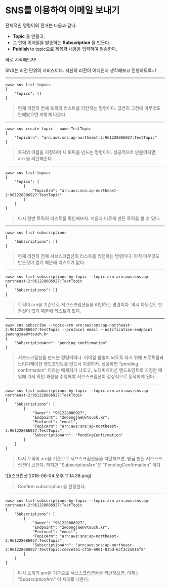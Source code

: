 # SNS를 이용하여 이메일 보내기

전체적인 명령어의 전개는 다음과 같다.

* **Topic** 을 만들고,
* 그 안에 이메일을 발송하는 **Subscription** 을 만든다.
* **Publish** to topic으로 제목과 내용을 입력하여 발송한다.

바로 시작해보자!

SNS는 리전 단위의 서비스이다. 자신의 리전이 어디인지 생각해보고 진행하도록~!



---
```
aws> sns list-topics
{
    "Topics": []
}
```
> 현재 리전의 전체 토픽의 리스트를 리턴하는 명령이다. 당연히 그전에 아무것도 안해봤으면 저렇게 나온다.

---
```
aws> sns create-topic --name TestTopic
{
    "TopicArn": "arn:aws:sns:ap-northeast-2:961228086927:TestTopic"
}
```
> 토픽의 이름을 지정하여 새 토픽을 만드는 명령이다. 성공적으로 만들어지면, arn 을 리턴해준다.

---
```
aws> sns list-topics
{
    "Topics": [
        {
            "TopicArn": "arn:aws:sns:ap-northeast-2:961228086927:TestTopic"
        }
    ]
}
```

> 다시 한번 토픽의 리스트를 확인해보자. 처음과 다르게 만든 토픽을 볼 수 있다.

---
```
aws> sns list-subscriptions
{
    "Subscriptions": []
}
```

> 현재 리전의 전체 서브스크립션의 리스트를 리턴하는 명령이다. 아직 아무것도 만든것이 없기 때문에 리스트가 없다.

---
```
aws> sns list-subscriptions-by-topic --topic-arn arn:aws:sns:ap-northeast-2:961228086927:TestTopic
{
    "Subscriptions": []
}
```

> 토픽의 arn을 기준으로 서브스크립션들을 리턴하는 명령이다. 역시 아무것도 만든것이 없기 때문에 리스트가 없다.

---
```
aws> sns subscribe --topic-arn arn:aws:sns:ap-northeast-2:961228086927:TestTopic --protocol email --notification-endpoint 2woongjae@vtouch.kr
{
    "SubscriptionArn": "pending confirmation"
}
```

> 서브스크립션을 만드는 명령어이다. 이메일 발송이 되도록 하기 위해 프로토콜과 노티피케이션 엔드포인트를 반드시 지정하자. 성공하면 "pending confirmation" 이라는 메세지가 나오고, 노티피케이션 엔드포인트로 지정한 메일에 가서 확인 과정을 수행해야 서브스크립션이 정상적으로 동작하게 된다.

---
```
aws> sns list-subscriptions-by-topic --topic-arn arn:aws:sns:ap-northeast-2:961228086927:TestTopic
{
    "Subscriptions": [
        {
            "Owner": "961228086927", 
            "Endpoint": "2woongjae@vtouch.kr", 
            "Protocol": "email", 
            "TopicArn": "arn:aws:sns:ap-northeast-2:961228086927:TestTopic", 
            "SubscriptionArn": "PendingConfirmation"
        }
    ]
}
```

> 다시 토픽의 arn을 기준으로 서브스크립션들을 리턴해보면, 방금 만든 서브스크립션이 보인다. 하지만 "SubscriptionArn"은 "PendingConfirmation" 이다.

![](스크린샷 2016-06-04 오후 11.14.38.png)

> Confirm subscription 을 진행한다.

---
```
aws> sns list-subscriptions-by-topic --topic-arn arn:aws:sns:ap-northeast-2:961228086927:TestTopic
{
    "Subscriptions": [
        {
            "Owner": "961228086927", 
            "Endpoint": "2woongjae@vtouch.kr", 
            "Protocol": "email", 
            "TopicArn": "arn:aws:sns:ap-northeast-2:961228086927:TestTopic", 
            "SubscriptionArn": "arn:aws:sns:ap-northeast-2:961228086927:TestTopic:cd0ce3b1-cf18-4901-83bd-6cf2c2a015f8"
        }
    ]
}
```

> 다시 토픽의 arn을 기준으로 서브스크립션들을 리턴해보면, 이제는 "SubscriptionArn" 이 제대로 나온다.










